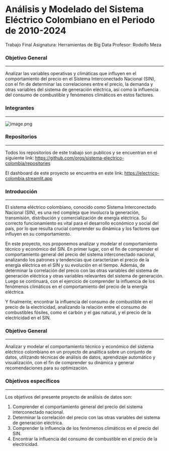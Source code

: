 #  Análisis y Modelado del Sistema Eléctrico Colombiano en el Periodo de 2010-2024

Trabajo Final Asignatura: Herramientas de Big Data
Profesor: Rodolfo Meza

### Objetivo General
-----
Analizar las variables operativas y climáticas que influyen en el comportamiento del precio en el Sistema Interconectado Nacional (SIN), con el fin de determinar las correlaciones entre el precio, la demanda y otras variables del sistema de generación eléctrica, así como la influencia del consumo de combustible y fenómenos climáticos en estos factores.


### **Integrantes**
------

![image.png](./img/integrantes.png)

### **Repositorios**
----

Todos los repositorios de este trabajo son publicos y se encuentran en el siguiente link:
https://github.com/orgs/sistema-electrico-colombia/repositories


El dashboard de este proyecto se encuentra en este link: https://electrico-colombia.streamlit.app

### **Introducción**
------

El sistema eléctrico colombiano, conocido como Sistema Interconectado Nacional (SIN), es una red compleja que involucra la generación, transmisión, distribución y comercialización de energía eléctrica. Su correcto funcionamiento es vital para el desarrollo económico y social del país, por lo que resulta crucial comprender su dinámica y los factores que influyen en su comportamiento.

En este proyecto, nos proponemos analizar y modelar el comportamiento técnico y económico del SIN.  En primer lugar, con el fin de comprender el comportamiento general del precio del sistema interconectado nacional, analizando los patrones y tendencias que caracterizan el precio de la energía eléctrica en el SIN y su evolución en el tiempo.  Además, de determinar la correlación del precio con las otras variables del sistema de generación eléctrica y otras variables relevantes del sistema de generación.  Luego se continuará, con el ejercicio de comprender la influencia de los fenómenos climáticos en el comportamiento del precio de la energía eléctrica.

Y finalmente, encontrar la influencia del consumo de combustible en el precio de la electricidad, analizando la relación entre el consumo de combustibles fósiles, como el carbón y el gas natural, y el precio de la electricidad en el SIN.

### **Objetivo General**
---

Analizar y modelar el comportamiento técnico y económico del sistema eléctrico colombiano en un proyecto de analitica sobre un conjunto de datos,  utilizando técnicas de análisis de datos, aprendizaje automático y visualización, con el fin de comprender su dinámica y generar recomendaciones para su optimización.

### **Objetivos específicos**
---

Los objetivos del presente proyecto de análisis de datos son:

1. Comprender el comportamiento general del precio del sistema interconectado nacional.
2. Determinar la correlación del precio con las otras variables del sistema de generación eléctrica.
3. Comprender la influencia de los fenómenos climáticos en el precio del SIN.
4. Encontrar la influencia del consumo de combustible en el precio de la electricidad.